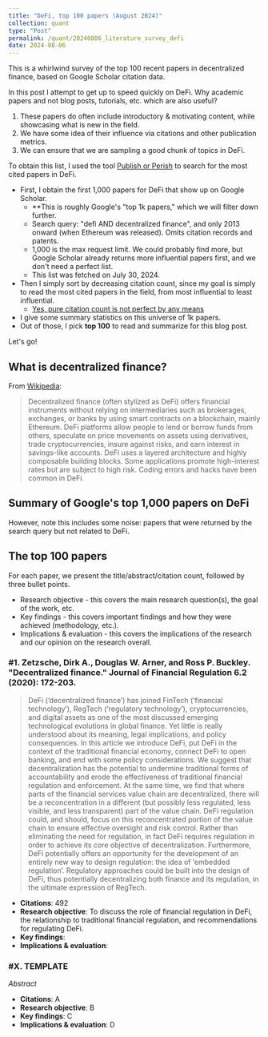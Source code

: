 ```yaml
---
title: "DeFi, top 100 papers (August 2024)"
collection: quant
type: "Post"
permalink: /quant/20240806_literature_survey_defi
date: 2024-08-06
---
```


This is a whirlwind survey of the top 100 recent papers in decentralized finance, based on Google Scholar citation data.

In this post I attempt to get up to speed quickly on DeFi. Why academic papers and not blog posts, tutorials, etc. which are also useful?

1. These papers do often include introductory & motivating content, while showcasing what is new in the field.
2. We have some idea of their influence via citations and other publication metrics.
3. We can ensure that we are sampling a good chunk of topics in DeFi.

To obtain this list, I used the tool [Publish or Perish](https://harzing.com/resources/publish-or-perish) to search for the most cited papers in DeFi.

- First, I obtain the first 1,000 papers for DeFi that show up on Google Scholar.
  - **This is roughly Google's "top 1k papers," which we will filter down further.
  - Search query: "defi AND decentralized finance", and only 2013 onward (when Ethereum was released). Omits citation records and patents.
  - 1,000 is the max request limit. We could probably find more, but Google Scholar already returns more influential papers first, and we don't need a perfect list.
  - This list was fetched on July 30, 2024.
- Then I simply sort by decreasing citation count, since my goal is simply to read the most cited papers in the field, from most influential to least influential.
  - [Yes, pure citation count is not perfect by any means](https://academia.stackexchange.com/questions/37021/why-is-it-bad-to-judge-a-paper-by-citation-count)
- I give some summary statistics on this universe of 1k papers.
- Out of those, I pick **top 100** to read and summarize for this blog post.

Let's go!

## What is decentralized finance?

From [Wikipedia](https://en.wikipedia.org/wiki/Decentralized_finance):

>  Decentralized finance (often stylized as DeFi) offers financial instruments without relying on intermediaries such as brokerages, exchanges, or banks by using smart contracts on a blockchain, mainly Ethereum. DeFi platforms allow people to lend or borrow funds from others, speculate on price movements on assets using derivatives, trade cryptocurrencies, insure against risks, and earn interest in savings-like accounts. DeFi uses a layered architecture and highly composable building blocks. Some applications promote high-interest rates but are subject to high risk. Coding errors and hacks have been common in DeFi.

## Summary of Google's top 1,000 papers on DeFi

However, note this includes some noise: papers that were returned by the search query but not related to DeFi.

## The top 100 papers

For each paper, we present the title/abstract/citation count, followed by three bullet points.

- Research objective - this covers the main research question(s), the goal of the work, etc.
- Key findings - this covers important findings and how they were achieved (methodology, etc.).
- Implications & evaluation - this covers the implications of the research and our opinion on the research overall.

### #1. Zetzsche, Dirk A., Douglas W. Arner, and Ross P. Buckley. "Decentralized finance." Journal of Financial Regulation 6.2 (2020): 172-203.

> DeFi (‘decentralized finance’) has joined FinTech (‘financial technology’), RegTech (‘regulatory technology’), cryptocurrencies, and digital assets as one of the most discussed emerging technological evolutions in global finance. Yet little is really understood about its meaning, legal implications, and policy consequences. In this article we introduce DeFi, put DeFi in the context of the traditional financial economy, connect DeFi to open banking, and end with some policy considerations. We suggest that decentralization has the potential to undermine traditional forms of accountability and erode the effectiveness of traditional financial regulation and enforcement. At the same time, we find that where parts of the financial services value chain are decentralized, there will be a reconcentration in a different (but possibly less regulated, less visible, and less transparent) part of the value chain. DeFi regulation could, and should, focus on this reconcentrated portion of the value chain to ensure effective oversight and risk control. Rather than eliminating the need for regulation, in fact DeFi requires regulation in order to achieve its core objective of decentralization. Furthermore, DeFi potentially offers an opportunity for the development of an entirely new way to design regulation: the idea of ‘embedded regulation’. Regulatory approaches could be built into the design of DeFi, thus potentially decentralizing both finance and its regulation, in the ultimate expression of RegTech.

  - **Citations**: 492
  - **Research objective**: To discuss the role of financial regulation in DeFi, the relationship to traditional financial regulation, and recommendations for regulating DeFi.
  - **Key findings**: 
  - **Implications & evaluation**: 

<!-- placeholder -->
### #X. TEMPLATE

*Abstract*

  - **Citations**: A
  - **Research objective**: B
  - **Key findings**: C
  - **Implications & evaluation**: D












<!--
Could cluster these papers by their metadata also.
-->
